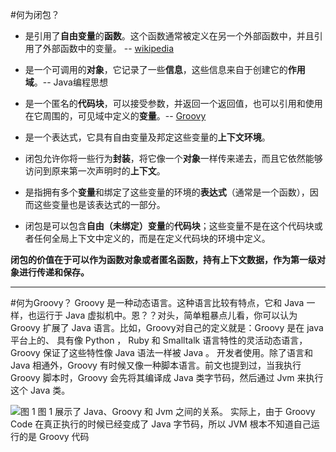 #何为闭包？
  * 是引用了**自由变量**的**函数**。这个函数通常被定义在另一个外部函数中，并且引用了外部函数中的变量。 -- [wikipedia](http://zh.wikipedia.org/zh-cn/%E9%97%AD%E5%8C%85_(%E8%AE%A1%E7%AE%97%E6%9C%BA%E7%A7%91%E5%AD%A6))

*  是一个可调用的**对象**，它记录了一些**信息**，这些信息来自于创建它的**作用域**。-- Java编程思想

*  是一个匿名的**代码块**，可以接受参数，并返回一个返回值，也可以引用和使用在它周围的，可见域中定义的**变量**。-- [Groovy](http://docs.codehaus.org/pages/viewpage.action?pageId=167477326)
　　
*  是一个表达式，它具有自由变量及邦定这些变量的**上下文环境**。
　　
*  闭包允许你将一些行为**封装**，将它像一个**对象**一样传来递去，而且它依然能够访问到原来第一次声明时的**上下文**。

*  是指拥有多个**变量**和绑定了这些变量的环境的**表达式**（通常是一个函数），因而这些变量也是该表达式的一部分。
*  闭包是可以包含**自由（未绑定）变量**的**代码块**；这些变量不是在这个代码块或者任何全局上下文中定义的，而是在定义代码块的环境中定义。

**闭包的价值在于可以作为函数对象或者匿名函数，持有上下文数据，作为第一级对象进行传递和保存。**
****
#何为Groovy？
Groovy 是一种动态语言。这种语言比较有特点，它和 Java 一样，也运行于 Java 虚拟机中。恩？？对头，简单粗暴点儿看，你可以认为 Groovy 扩展了 Java 语言。比如，Groovy对自己的定义就是：Groovy  是在 java  平台上的、  具有像 Python ， Ruby  和 Smalltalk  语言特性的灵活动态语言， Groovy  保证了这些特性像 Java  语法一样被 Java 。 开发者使用。除了语言和 Java 相通外，Groovy 有时候又像一种脚本语言。前文也提到过，当我执行Groovy 脚本时，Groovy 会先将其编译成 Java 类字节码，然后通过 Jvm 来执行这个 Java 类。

![图 1 ](http://upload-images.jianshu.io/upload_images/22193-37b89089bb102455.png?imageMogr2/auto-orient/strip%7CimageView2/2/w/1240)
图 1 展示了 Java、Groovy 和 Jvm 之间的关系。
实际上，由于 Groovy Code  在真正执行的时候已经变成了 Java  字节码，所以 JVM  根本不知道自己运行的是 Groovy  代码
